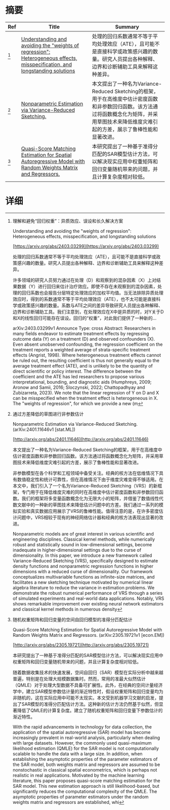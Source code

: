 # 摘要

| Ref | Title | Summary |
| --- | --- | --- |
| [^1] | [Understanding and avoiding the "weights of regression": Heterogeneous effects, misspecification, and longstanding solutions](https://arxiv.org/abs/2403.03299) | 处理的回归系数通常不等于平均处理效应（ATE），且可能不是直接科学或政策感兴趣的数量。研究人员提出各种解释、边界和诊断辅助工具来解释这种差异。 |
| [^2] | [Nonparametric Estimation via Variance-Reduced Sketching.](http://arxiv.org/abs/2401.11646) | 本文提出了一种名为Variance-Reduced Sketching的框架，用于在高维度中估计密度函数和非参数回归函数。该方法通过将函数概念化为矩阵，并采用草图技术来降低维度灾难引起的方差，展示了鲁棒性能和显著改进。 |
| [^3] | [Quasi-Score Matching Estimation for Spatial Autoregressive Model with Random Weights Matrix and Regressors.](http://arxiv.org/abs/2305.19721) | 本研究提出了一种基于准得分匹配的SAR模型估计方法，可以解决现实应用中权重矩阵和回归变量随机带来的问题，并且计算复杂度相对较低。 |

# 详细

[^1]: 理解和避免“回归权重”：异质效应、误设和长久解决方案

    Understanding and avoiding the "weights of regression": Heterogeneous effects, misspecification, and longstanding solutions

    [https://arxiv.org/abs/2403.03299](https://arxiv.org/abs/2403.03299)

    处理的回归系数通常不等于平均处理效应（ATE），且可能不是直接科学或政策感兴趣的数量。研究人员提出各种解释、边界和诊断辅助工具来解释这种差异。

    

    许多领域的研究人员努力通过在处理（D）和观察到的混杂因素（X）上对结果数据（Y）进行回归来估计治疗效应。即使不存在未观察到的混杂因素，处理的回归系数也会报告分层特定处理效应的加权平均值。当无法排除异质处理效应时，得到的系数通常不等于平均处理效应（ATE），也不太可能是直接科学或政策感兴趣的数量。系数与ATE之间的差异导致研究人员提出各种解释、边界和诊断辅助工具。我们注意到，在处理效应在X中是异质的时，对Y关于D和X的线性回归可能存在误设。回归的“权重”，对此我们提供了一种新的...

    arXiv:2403.03299v1 Announce Type: cross  Abstract: Researchers in many fields endeavor to estimate treatment effects by regressing outcome data (Y) on a treatment (D) and observed confounders (X). Even absent unobserved confounding, the regression coefficient on the treatment reports a weighted average of strata-specific treatment effects (Angrist, 1998). Where heterogeneous treatment effects cannot be ruled out, the resulting coefficient is thus not generally equal to the average treatment effect (ATE), and is unlikely to be the quantity of direct scientific or policy interest. The difference between the coefficient and the ATE has led researchers to propose various interpretational, bounding, and diagnostic aids (Humphreys, 2009; Aronow and Samii, 2016; Sloczynski, 2022; Chattopadhyay and Zubizarreta, 2023). We note that the linear regression of Y on D and X can be misspecified when the treatment effect is heterogeneous in X. The "weights of regression", for which we provide a new (m
    
[^2]: 通过方差降低的草图进行非参数估计

    Nonparametric Estimation via Variance-Reduced Sketching. (arXiv:2401.11646v1 [stat.ML])

    [http://arxiv.org/abs/2401.11646](http://arxiv.org/abs/2401.11646)

    本文提出了一种名为Variance-Reduced Sketching的框架，用于在高维度中估计密度函数和非参数回归函数。该方法通过将函数概念化为矩阵，并采用草图技术来降低维度灾难引起的方差，展示了鲁棒性能和显著改进。

    

    非参数模型在各个科学和工程领域中备受关注。经典的核方法在低维情况下具有数值稳定性和统计可靠性，但在高维情况下由于维度灾难变得不够适用。在本文中，我们引入了一个名为Variance-Reduced Sketching（VRS）的新框架，专门用于在降低维度灾难的同时在高维度中估计密度函数和非参数回归函数。我们的框架将多变量函数概念化为无限大小的矩阵，并借鉴了数值线性代数文献中的一种新的草图技术来降低估计问题中的方差。我们通过一系列的模拟实验和真实数据应用展示了VRS的鲁棒性能。值得注意的是，在许多密度估计问题中，VRS相较于现有的神经网络估计器和经典的核方法表现出显著的改进。

    Nonparametric models are of great interest in various scientific and engineering disciplines. Classical kernel methods, while numerically robust and statistically sound in low-dimensional settings, become inadequate in higher-dimensional settings due to the curse of dimensionality. In this paper, we introduce a new framework called Variance-Reduced Sketching (VRS), specifically designed to estimate density functions and nonparametric regression functions in higher dimensions with a reduced curse of dimensionality. Our framework conceptualizes multivariable functions as infinite-size matrices, and facilitates a new sketching technique motivated by numerical linear algebra literature to reduce the variance in estimation problems. We demonstrate the robust numerical performance of VRS through a series of simulated experiments and real-world data applications. Notably, VRS shows remarkable improvement over existing neural network estimators and classical kernel methods in numerous density 
    
[^3]: 随机权重矩阵和回归变量的空间自回归模型的准得分匹配估计

    Quasi-Score Matching Estimation for Spatial Autoregressive Model with Random Weights Matrix and Regressors. (arXiv:2305.19721v1 [econ.EM])

    [http://arxiv.org/abs/2305.19721](http://arxiv.org/abs/2305.19721)

    本研究提出了一种基于准得分匹配的SAR模型估计方法，可以解决现实应用中权重矩阵和回归变量随机带来的问题，并且计算复杂度相对较低。

    

    随着数据收集技术的快速发展，空间自回归（SAR）模型在实际分析中越来越普遍，特别是在处理大规模数据集时。然而，常用的准最大似然估计（QMLE）对于处理大型数据不具备可扩展性。此外，在经典的空间计量经济学中，建立SAR模型参数估计量的渐近特性时，假设权重矩阵和回归变量均为非随机的，这在实际应用中可能不太现实。本文受到机器学习文献的启发，提出了SAR模型的准得分匹配估计方法。这种新的估计方法仍然基于似然，但显著降低了QMLE的计算复杂度。建立了随机权重矩阵和回归变量下参数估计的渐近特性。

    With the rapid advancements in technology for data collection, the application of the spatial autoregressive (SAR) model has become increasingly prevalent in real-world analysis, particularly when dealing with large datasets. However, the commonly used quasi-maximum likelihood estimation (QMLE) for the SAR model is not computationally scalable to handle the data with a large size. In addition, when establishing the asymptotic properties of the parameter estimators of the SAR model, both weights matrix and regressors are assumed to be nonstochastic in classical spatial econometrics, which is perhaps not realistic in real applications. Motivated by the machine learning literature, this paper proposes quasi-score matching estimation for the SAR model. This new estimation approach is still likelihood-based, but significantly reduces the computational complexity of the QMLE. The asymptotic properties of parameter estimators under the random weights matrix and regressors are established, whi
    

